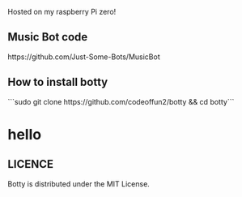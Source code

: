 Hosted on my raspberry Pi zero!

<h2> Music Bot code </h2>
https://github.com/Just-Some-Bots/MusicBot

<h2> How to install botty </h2>
```sudo git clone https://github.com/codeoffun2/botty && cd botty```

<h1> hello </h1>

<h2> LICENCE</h2>
<p>
Botty is distributed under the MIT License.
